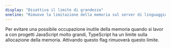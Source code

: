 ```yaml
---
display: "Disattiva il limite di grandezza"
oneline: "Rimuove la limitazione della memoria sul server di linguaggio TypeScript"
---
```


Per evitare una possibile occupazione inutile della memoria quando si lavora con progetti JavaScript molto grandi, TypeScript ha un limite sulla allocazione della memoria. Attivando questo flag rimuoverà questo limite.

